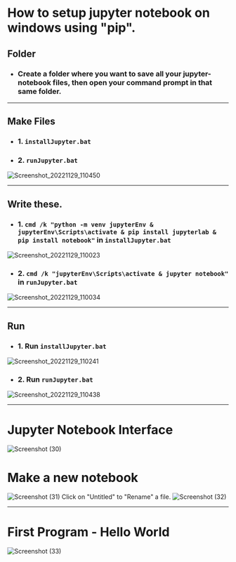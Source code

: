 # How to setup jupyter notebook on windows using "pip".
## Folder
* ### Create a folder where you want to save all your jupyter-notebook files, then open your command prompt in that same folder.
***
## Make Files
* ### 1. `installJupyter.bat`
* ### 2. `runJupyter.bat`
![Screenshot_20221129_110450](https://user-images.githubusercontent.com/73807910/204601779-8149b80d-6452-443a-a2e1-5897deaf4e20.png)
***
## Write these.
* ### 1. `cmd /k "python -m venv jupyterEnv & jupyterEnv\Scripts\activate & pip install jupyterlab & pip install notebook"` in `installJupyter.bat`
![Screenshot_20221129_110023](https://user-images.githubusercontent.com/73807910/204602002-a2246b0c-cff8-4383-bea6-a98bd7574c20.png)
* ### 2. `cmd /k "jupyterEnv\Scripts\activate & jupyter notebook"` in `runJupyter.bat`
![Screenshot_20221129_110034](https://user-images.githubusercontent.com/73807910/204602061-df7f026f-b23e-4e72-ab0d-74a8b867ca26.png)
***
## Run
* ### 1. Run `installJupyter.bat`
![Screenshot_20221129_110241](https://user-images.githubusercontent.com/73807910/204602109-b42a3f29-97fc-4672-b188-74a2dd4bc530.png)
* ### 2. Run `runJupyter.bat`
![Screenshot_20221129_110438](https://user-images.githubusercontent.com/73807910/204602150-d915d4f1-bbbd-4aa8-aa3b-407d102e0142.png)
***
# Jupyter Notebook Interface
![Screenshot (30)](https://user-images.githubusercontent.com/73807910/204603815-94e2a7f8-3cb4-4597-bda9-742f7cbbd325.png)
# Make a new notebook
![Screenshot (31)](https://user-images.githubusercontent.com/73807910/204604461-21559ade-55e9-4613-856e-e1f920b6a07e.png)
Click on "Untitled" to "Rename" a file.
![Screenshot (32)](https://user-images.githubusercontent.com/73807910/204604648-055d271c-d50d-4e61-8d25-fc430b733d3b.png)
***
# First Program - Hello World
![Screenshot (33)](https://user-images.githubusercontent.com/73807910/204604801-58c03f94-a43b-459a-add7-23f9aeacbee5.png)
